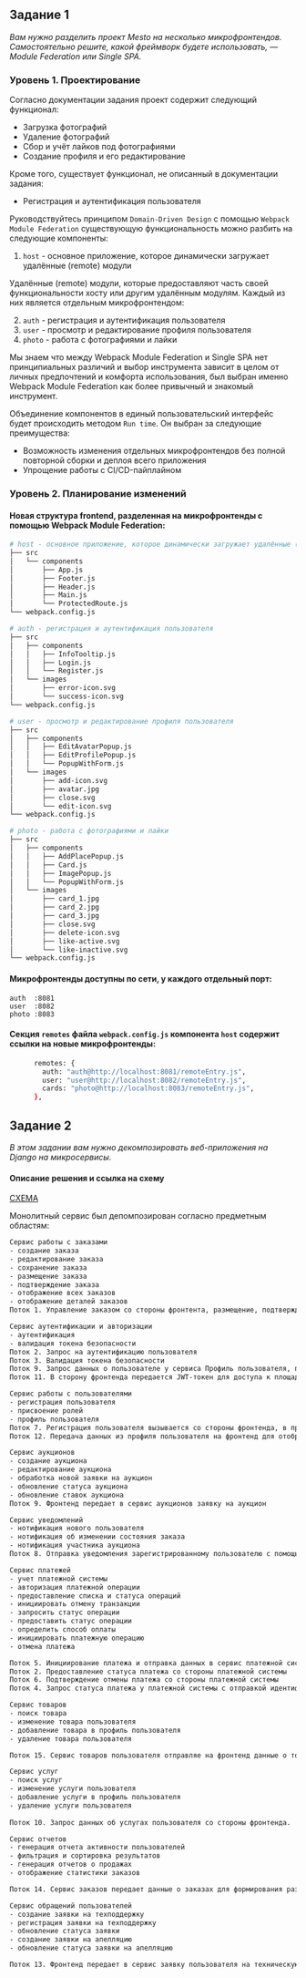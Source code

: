 ## Задание 1
_Вам нужно разделить проект Mesto на несколько микрофронтендов. Самостоятельно решите, какой фреймворк будете использовать, — Module Federation или Single SPA._

### Уровень 1. Проектирование

Согласно документации задания проект содержит следующий функционал:

- Загрузка фотографий
- Удаление фотографий
- Сбор и учёт лайков под фотографиями
- Создание профиля и его редактирование

Кроме того, существует функционал, не описанный в документации задания:
- Регистрация и аутентификация пользователя


Руководствуйтесь принципом `Domain-Driven Design` с помощью `Webpack Module Federation` существующую функциональность можно разбить на следующие компоненты:

1. `host` - основное приложение, которое динамически загружает удалённые (remote) модули

Удалённые (remote) модули, которые предоставляют часть своей функциональности хосту или другим удалённым модулям. Каждый из них является отдельным микрофронтендом:

2. `auth` - регистрация и аутентификация пользователя
3. `user` - просмотр и редактирование профиля пользователя
4. `photo` - работа с фотографиями и лайки

Мы знаем что между Webpack Module Federation и Single SPA нет принципиальных различий и выбор инструмента зависит в целом от личных предпочтений и комфорта использования, был выбран именно Webpack Module Federation как более привычный и знакомый инструмент.

Объединение компонентов в единый пользовательский интерфейс будет происходить методом `Run time`. Он выбран за следующие преимущества:
- Возможность изменения отдельных микрофронтендов без полной повторной сборки и деплоя всего приложения
- Упрощение работы с CI/CD-пайплайном

### Уровень 2. Планирование изменений

#### Новая структура frontend, разделенная на микрофронтенды с помощью Webpack Module Federation:

```bash
# host - основное приложение, которое динамически загружает удалённые (remote) модули
├── src
│   └── components
│       ├── App.js
│       ├── Footer.js
│       ├── Header.js
│       ├── Main.js
│       └── ProtectedRoute.js
└── webpack.config.js
```

```bash
# auth - регистрация и аутентификация пользователя
├── src
│   ├── components
│   │   ├── InfoTooltip.js
│   │   ├── Login.js
│   │   └── Register.js
│   └── images
│       ├── error-icon.svg
│       └── success-icon.svg
└── webpack.config.js
```

```bash
# user - просмотр и редактирование профиля пользователя
├── src
│   ├── components
│   │   ├── EditAvatarPopup.js
│   │   ├── EditProfilePopup.js
│   │   └── PopupWithForm.js
│   └── images
│       ├── add-icon.svg
│       ├── avatar.jpg
│       ├── close.svg
│       └── edit-icon.svg
└── webpack.config.js
```

```bash
# photo - работа с фотографиями и лайки
├── src
│   ├── components
│   │   ├── AddPlacePopup.js
│   │   ├── Card.js
│   │   ├── ImagePopup.js
│   │   └── PopupWithForm.js
│   └── images
│       ├── card_1.jpg
│       ├── card_2.jpg
│       ├── card_3.jpg
│       ├── close.svg
│       ├── delete-icon.svg
│       ├── like-active.svg
│       └── like-inactive.svg
└── webpack.config.js
```

#### Микрофронтенды доступны по сети, у каждого отдельный порт:
```
auth  :8081
user  :8082
photo :8083
```

#### Секция `remotes` файла `webpack.config.js` компонента `host` содержит ссылки на новые микрофронтенды:
```bash
      remotes: {
        auth: "auth@http://localhost:8081/remoteEntry.js",
        user: "user@http://localhost:8082/remoteEntry.js",
        cards: "photo@http://localhost:8083/remoteEntry.js",
      },
```

## Задание 2
_В этом задании вам нужно декомпозировать веб-приложения на Django на микросервисы._

#### Описание решения и ссылка на схему
[СХЕМА](https://storage.yandexcloud.net/momo-store/task2.drawio)

Монолитный сервис был депомпозирован согласно предметным областям:
```bash
Сервис работы с заказами
- создание заказа
- редактирование заказа
- сохранение заказа
- размещение заказа
- подтверждение заказа
- отображение всех заказов
- отображение деталей заказов
Поток 1. Управление заказом со стороны фронтента, размещение, подтверждение, сохранение заказа.
```

```bash
Сервис аутентификации и авторизации
- аутентификация
- валидация токена безопасности
Поток 2. Запрос на аутентификацию пользователя
Поток 3. Валидация токена безопасности
Поток 9. Запрос данных о пользователе у сервиса Профиль пользователя, проверка его существования до регистрации
Поток 11. В сторону фронтенда передается JWT-токен для доступа к площадке аутентифицировавшегося пользователя
```

```bash
Сервис работы с пользователями
- регистрация пользователя
- присвоение ролей
- профиль пользователя
Поток 7. Регистрация пользователя вызывается со стороны фронтенда, в процессе отправляются данные для заполнения профиля пользователя
Поток 12. Передача данных из профиля пользователя на фронтенд для отображения в клиенте
```

```bash
Сервис аукционов
- создание аукциона
- редактирование аукциона
- обработка новой заявки на аукцион
- обновление статуса аукциона
- обновление ставок аукциона
Поток 9. Фронтенд передает в сервис аукционов заявку на аукцион
```

```bash
Сервис уведомлений
- нотификация нового пользователя
- нотификация об изменении состояния заказа
- нотификация участника аукциона
Поток 8. Отправка уведомления зарегистрированному пользователю с помощью информации из профиля пользователя (email и номер телефона)
```

```bash
Сервис платежей
- учет платежной системы
- авторизация платежной операции
- предоставление списка и статуса операций
- инициировать отмену транзакции
- запросить статус операции
- предоставить статус операции
- определить способ оплаты
- инициировать платежную операцию
- отмена платежа

Поток 5. Инициирование платежа и отправка данных в сервис платежной системы
Поток 2. Предоставление статуса платежа со стороны платежной системы
Поток 6. Подтверждение отмены платежа со стороны платежной системы
Поток 4. Запрос статуса платежа у платежной системы с отправкой идентификатора транзакции
```

```bash
Сервис товаров
- поиск товара
- изменение товара пользователя
- добавление товара в профиль пользователя
- удаление товара пользователя

Поток 15. Сервис товаров пользователя отправляе на фронтенд данные о товарах пользователя для отображения в профиле пользователя.
```

```bash
Сервис услуг
- поиск услуг
- изменение услуги пользователя
- добавление услуги в профиль пользователя
- удаление услуги пользователя
  
Поток 10. Запрос данных об услугах пользователя со стороны фронтенда.
```

```bash
Сервис отчетов
- генерация отчета активности пользователей
- фильтрация и сортировка результатов
- генерация отчетов о продажах
- отображение статистики заказов

Поток 14. Сервис заказов передает данные о заказах для формирования различных отчетов.
```

```bash
Сервис обращений пользователей
- создание заявки на техподдержку
- регистрация заявки на техподдержку
- обновление статуса заявки
- создание заявки на апелляцию
- обновление статуса заявки на апелляцию

Поток 13. Фронтенд передает в сервис заявку пользователя на техническую поддержку.
```
